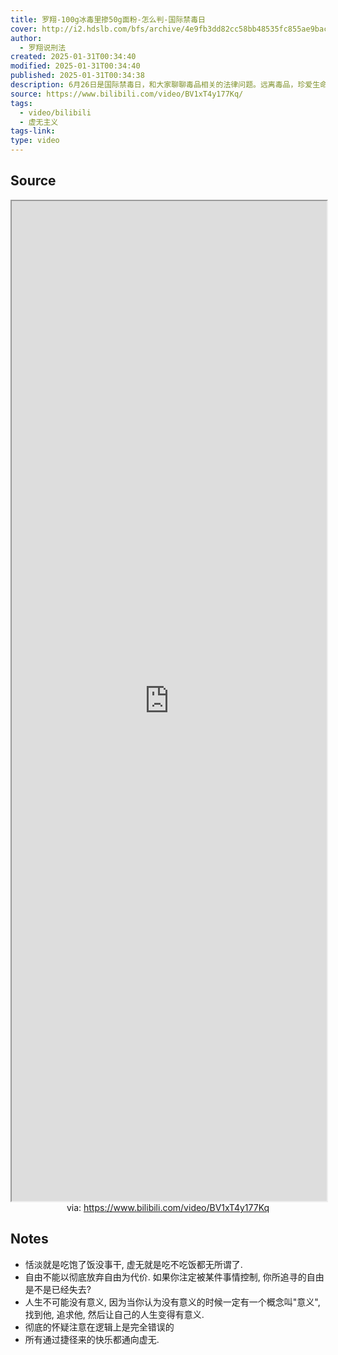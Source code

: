 ```yaml
---
title: 罗翔-100g冰毒里掺50g面粉-怎么判-国际禁毒日
cover: http://i2.hdslb.com/bfs/archive/4e9fb3dd82cc58bb48535fc855ae9bac93c2d04c.jpg@189w_107h.webp
author:
  - 罗翔说刑法
created: 2025-01-31T00:34:40
modified: 2025-01-31T00:34:40
published: 2025-01-31T00:34:38
description: 6月26日是国际禁毒日，和大家聊聊毒品相关的法律问题。远离毒品，珍爱生命。
source: https://www.bilibili.com/video/BV1xT4y177Kq/
tags:
  - video/bilibili
  - 虚无主义
tags-link: 
type: video
---
```

## Source

<iframe src='https://player.bilibili.com/player.html?isOutside=true&bvid=BV1xT4y177Kq&p=1&autoplay=false' style='height:40vh;width:100%' class='iframe-radius' allow='fullscreen'></iframe>
<center>via: <a href='https://www.bilibili.com/video/BV1xT4y177Kq' target='_blank' class='external-link'>https://www.bilibili.com/video/BV1xT4y177Kq</a></center>


## Notes

- 恬淡就是吃饱了饭没事干, 虚无就是吃不吃饭都无所谓了.
- 自由不能以彻底放弃自由为代价. 如果你注定被某件事情控制, 你所追寻的自由是不是已经失去?
- 人生不可能没有意义, 因为当你认为没有意义的时候一定有一个概念叫"意义", 找到他, 追求他, 然后让自己的人生变得有意义.
- 彻底的怀疑注意在逻辑上是完全错误的
- 所有通过捷径来的快乐都通向虚无.
